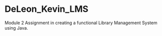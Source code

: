 # DeLeon_Kevin_LMS

Module 2 Assignment in creating a functional Library Management System using Java.
